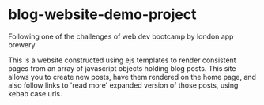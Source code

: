 # blog-website-demo-project
Following one of the challenges of web dev bootcamp by london app brewery


This is a website constructed using ejs templates to render consistent pages from an array of javascript objects holding blog posts. This site allows you to create new posts, have them rendered on the home page, and also follow links to 'read more' expanded version of those posts, using kebab case urls. 
